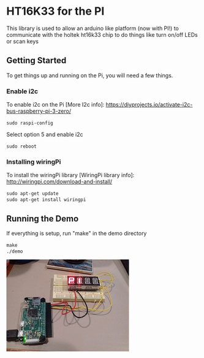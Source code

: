 # HT16K33 for the PI

This library is used to allow an arduino like platform (now with PI!) to communicate with the holtek ht16k33 chip
to do things like turn on/off LEDs or scan keys

## Getting Started

To get things up and running on the Pi, you will need a few things.

### Enable i2c

To enable i2c on the Pi
[More I2c info]: https://diyprojects.io/activate-i2c-bus-raspberry-pi-3-zero/
```
sudo raspi-config
```
Select option 5 and enable i2c
```
sudo reboot
```

### Installing wiringPi

To install the wiringPi library
[WiringPi library info]: http://wiringpi.com/download-and-install/
```
sudo apt-get update
sudo apt-get install wiringpi
```

## Running the Demo

If everything is setup, run "make" in the demo directory

```
make
./demo
```
![GitHub Logo](/pi/pic/demo.jpg)